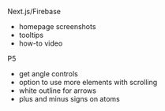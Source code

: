 Next.js/Firebase

- homepage screenshots
- tooltips
- how-to video

P5

- get angle controls
- option to use more elements with scrolling
- white outline for arrows
- plus and minus signs on atoms

